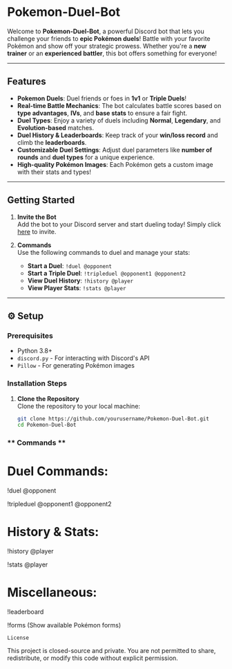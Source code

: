# **Pokemon-Duel-Bot** 

Welcome to **Pokemon-Duel-Bot**, a powerful Discord bot that lets you challenge your friends to **epic Pokémon duels**! Battle with your favorite Pokémon and show off your strategic prowess. Whether you're a **new trainer** or an **experienced battler**, this bot offers something for everyone!

---

##  **Features**

- **Pokemon Duels**: Duel friends or foes in **1v1** or **Triple Duels**!  
- **Real-time Battle Mechanics**: The bot calculates battle scores based on **type advantages**, **IVs**, and **base stats** to ensure a fair fight.  
- **Duel Types**: Enjoy a variety of duels including **Normal**, **Legendary**, and **Evolution-based** matches.  
- **Duel History & Leaderboards**: Keep track of your **win/loss record** and climb the **leaderboards**.  
- **Customizable Duel Settings**: Adjust duel parameters like **number of rounds** and **duel types** for a unique experience.  
- **High-quality Pokémon Images**: Each Pokémon gets a custom image with their stats and types!

---

##  **Getting Started**

1. **Invite the Bot**  
   Add the bot to your Discord server and start dueling today! Simply click [here](#) to invite.

2. **Commands**  
   Use the following commands to duel and manage your stats:
   
   - **Start a Duel**: `!duel @opponent`  
   - **Start a Triple Duel**: `!tripleduel @opponent1 @opponent2`  
   - **View Duel History**: `!history @player`  
   - **View Player Stats**: `!stats @player`

---

## ⚙️ **Setup**

### **Prerequisites**

- Python 3.8+  
- `discord.py` - For interacting with Discord's API  
- `Pillow` - For generating Pokémon images

### **Installation Steps**

1. **Clone the Repository**  
   Clone the repository to your local machine:
   ```bash
   git clone https://github.com/yourusername/Pokemon-Duel-Bot.git
   cd Pokemon-Duel-Bot

### ** Commands **
# Duel Commands:

   !duel @opponent

   !tripleduel @opponent1 @opponent2

# History & Stats:

   !history @player

   !stats @player

# Miscellaneous:

   !leaderboard

   !forms (Show available Pokémon forms)





    License

This project is closed-source and private. You are not permitted to share, redistribute, or modify this code without explicit permission.
